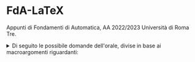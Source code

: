 # FdA-LaTeX

Appunti di Fondamenti di Automatica, AA 2022/2023
 Università di Roma Tre. 

<details>
  <summary>Di seguito le possibile domande dell'orale, divise in base ai macroargomenti riguardanti: 
</summary>
 <summary>Rappresentazioni Ingresso-Uscita:</summary>

 • Equazioni differenziali: lo studente dovrà dare la definizione di equazione differenziale e di problema di Cauchy. Dovrà essere mostrata la risoluzione delle equazioni lineari a coefficienti costanti di ordine pari a uno e di ordine superiore.

• Il controllo a catena aperta e il controllo a controreazione: Dovrà essere illustrato il principio su cui si basano  le due tipologie di controllori, mettendo in evidenza pregi e difetti dei due approcci.

• Regolazione e asservimento: E’ richiesto al candidato di definire le proprietà dei due sistemi di controllo

• La trasformata di Laplace: Il candidato deve definire la trasformata di Laplace di un segnale, la sua ascissa di convergenza e deve illustrare le trasformate di segnali elementari. Dovrà poi spiegare il metodo dei poli e residui per ottenere la antitrasformata di Laplace.

• Modi propri d’evoluzione di un sistema lineare e stabilità di un sistema lineare: Il candidato deve conoscere le evoluzioni canoniche (esponenziali, oscillatorie, costanti) corrispondenti alle diverse configurazioni dei poli di un sistema lineare sul piano complesso S. Per ciascuna di esse deve essere illustrata la rappresentazione con la trasformata di Laplace ed il corrispettivo andamento nel tempo. Dovranno poi essere definite le proprietà di stabilità asintotica, limite di stabilità ed instabilità.

• Risposta libera e risposta forzata: Il candidato deve sapere definire le due risposte e, dall’analisi e confronto dei modi propri di un sistema con quelli dell’ingresso, saper dedurre il tipo di uscita atteso.

• La funzione di trasferimento: Il candidato dovrà mostrare come sia possibile applicare ad una equazione differenziale, rappresentante il comportamento di un sistema dinamico, la trasformata di Laplace e come sia possibile ricavare la funzione di trasferimento come elemento di collegamento tra la trasformata dell’ingresso e quella dell’uscita.

• Risposta transitoria e permanente: Il candidato deve poter definire le due risposte e saperle distinguere dall’analisi dei modi dell’uscita. E’ richiesta la descrizione del teorema del valore finale.

• Luogo delle radici: Illustrare il luogo delle radici e mostrare come possa essere utilizzato per sintetizzare un controllore proporzionale K.

• Comportamento a regime: classificazione in tipi: Il candidato dovrà analizzare il comportamento di un sistema a regine permanente e valutare l’errore di inseguimento di un certo insieme di segnali canonici. Rimarranno definiti sia il tipo d’ingresso sia il tipo di sistema di controllo. Analizzando, poi, la posizione degli eventuali poli nell’origine presenti in catena diretta, potranno essere dedotti comportamenti statici e astatici in relazione alla presenza di disturbi nel loop di controreazione.

• Reiezione dei disturbi polinomiali: Il candidato dovrà illustrare il concetto di astatismo e mostrare il ruolo dei poli nell’origine nella reiezione di disturbi appartenenti alle classi canoniche (gradini, rampe, parabole).

• Risposta armonica e sue rappresentazioni grafiche (Nyquist, Bode): Il candidato deve mostrare analiticamente come l’uscita di un sistema lineare, al cui ingresso è applicato un segnale sinusoidale, sotto alcune ipotesi di partenza, sia ancora una sinusoide d’ampiezza e fase opportune. Si devono poi descrivere le due principali rappresentazioni grafiche della risposta stessa.

• Tracciamento del Diagramma di Bode: il candidato deve calcolare gli andamenti approssimativi dei vari termini di una funzione di trasferimento.

• Sistemi a fase non minima: Illustrare i sistemi a fase non minima e mostrare la difficoltà che essi inducono nella sintesi di sistemi di controllo ad alto guadagno.

• Sistemi con ritardo finito: Dopo avere illustrato uno o più esempi di sistemi con ritardo finito mostrare la loro rappresentazione sul diagramma di Bode e giustificare le difficoltà indotte nella stabilizzazione di sistemi a ciclo chiuso che li comprendono.

• Criterio di stabilità di Nyquist: Partendo dal Teorema dell’Indicatore Logaritmico, il candidato dovrà applicarlo al computo del numero di poli a parte reale positiva (instabili) della funzione di trasferimento a ciclo chiuso di un sistema a controreazione. Verrà a tal scopo definito il percorso di Nyquist sul quale deve viaggiare la variabile complessa s e quindi ricavato il criterio di stabilità completo e ridotto di Nyquist.

• Margini di stabilità (guadagno e fase): Partendo dall’analisi della stabilità di un sistema a controreazione, il candidato dovrà definire, prima sul diagramma di Nyquist e poi su quello di Bode, i margini di guadagno e di fase dandone, infine, un’interpretazione pratica.

• Funzione di sensibilità ed applicazione ai sistemi a controreazione: Dopo avere definito la funzione di sensibilità si calcolano la sensibilità diretta e quella complementare per illustrare il ruolo del guadagno di anello nella reiezione dei disturbi e la riproduzione dei segnali di riferimento.

• Specifiche ad anello chiuso ed aperto per un sistema di controllo: Il candidato deve illustrare le specifiche progettuali che più frequentemente vengono usate nella sintesi dei sistemi di controllo a controreazione, sia che esse vengano fornite nel tempo (sovraelongazione, tempo di salita, tempo di assestamento, …), sia che esse vengano fornite in frequenza (banda passante, modulo alla risonanza, …). In particolare devono essere individuati i legami globali tra queste grandezze ed il loro effetto sui margini di stabilità e sulla pulsazione d’attraversamento.

• Carta di Nichols: Il candidato deve illustrare la relazione analitica e grafica tra la funzione di trasferimento d’anello e quella a ciclo chiuso. Dovranno poi essere individuate sulla carta di Nichols le principali grandezze caratteristiche del comportamento del sistema di controllo.

• Controllori ad alto guadagno.

• Il regolatore standard PID

• Proprietà linearizzante della controreazione: Il candidato deve mostrare come una caratteristica statica non lineare sia modificata da una controreazione ad elevato guadagno. Il discorso è ovviamente estensibile al caso dei controllori ad alto guadagno di sistemi, questa volta, dinamici (per esempio il pendolo)

• Errore di riproduzione di una sinusoide e specifiche in frequenza.

• Reiezione di disturbi sinusoidali e specifiche in frequenza.

• Principio del modello interno.

• Stabilità dei sistemi non lineari e linearizzazione intorno a un punto di equilibrio.

  <summary>Sistemi a Segnali Campionati:</summary>


• Struttura di un sistema di controllo a segnali campionati: lo studente dovrà disegnare tutti i componenti di un sistema di controllo realistico a segnali campionati: il microprocessore, i convertitori A/D e D/A, il filtro anti-aliasing per finire con il processo e il trasduttore dell'uscita.

• Teorema del campionamento (spettro di un segnale campionato, ricostruttore di Shannon): Dovrà essere introdotto il concetto di segnale campionato rappresentato come sequenza di impulsi e quindi, dopo averne ricavato la trasformata di Fourier, il candidato dovrà mostrare come sia possibile, sotto opportune ipotesi, ricostruire il segnale di continuo di partenza tramite il ricostruttore ideale di Shannon. Dovranno essere messe in evidenza tutte le problematiche collegate a tale ricostruttore e quali difficoltà si incontrano nel momento in cui si pensi di utilizzare l’organo di tenuta di ordine zero al suo posto. Dovrà essere illustrato il problema dell’aliasing e come possa essere evitato in un sistema di controllo a segnali campionati.

• Organo di Tenuta: Il candidato dovrà ricavare la funzione di trasferimento dell’organo di tenuta e la sua approssimazione a basse frequenze evidenziando le problematiche associate al suo uso in un sistema di controllo a segnali campionati.

• Trasformata Z: Dovrà essere fornita la definizione di trasformata Z per una sequenza di campioni e come essa possa essere proficuamente utilizzata nell’analisi di un sistema di controllo a segnali campionati.

• Trasformazione esatta da F(s) ad F(z): Il candidato dovrà mostrare come sia possibile ricavare la funzione di trasferimento discreta di un sistema campionato partendo dalla sua rappresentazione ingresso-uscita. Dovrà essere illustrato il metodo della decomposizione in poli e residui.

• Mapping dal piano S al piano Z: Data la trasformazione esatta tra s e z, il candidato dovrà mostrare la corrispondenza tra il semipiano sinistro del piano S con il domino definito sul piano Z contenuto all’interno della circonferenza unitaria.

• Modi propri d’evoluzione di un sistema discreto: Il candidato dovrà analizzare i modi propri di un sistema discreto, facendo riferimento alle loro evoluzioni in funzione della posizione dei poli sul piano Z.

• Trasformazioni approssimate dal piano S al piano Z: Dovranno essere illustrate le tecniche approssimate per trasformare una funzione di trasferimento continua in una discreta, ricavandone le opportune espressioni come approssimazione dell’integrale e mostrandone i limiti di utilizzo in funzione delle loro proprietà di mappatura del semipiano sinistro del piano S sul piano Z.

• Metodologie di sintesi di sistemi di controllo a segnali campionati: Il candidato dovrà illustrare le due principali metodologie  di sintesi dei regolatori discreti, ovvero, quella che fa riferimento discretizzazione di controllori sintetizzati nel continuo, e quella che, a partire dalla discretizzazione del processo da controllare, si muove su tecniche di sintesi  proprie dei sistemi discreti.

• Scelta del tempo di campionamento: Il candidato dovrà illustrare come la scelta del tempo di campionamento non sia soltanto legata al soddisfacimento del teorema di Shannon, ma anche a problematiche che riguardano, tra le altre cose, il passo di quantizzazione e la lunghezza di parola del processore utilizzato.

• Sintesi diretta della risposta piatta: Il candidato dovrà spiegare come sia possibile ottenere una risposta a ciclo chiuso pari a z^(-n) e in quali condizioni

</details>
